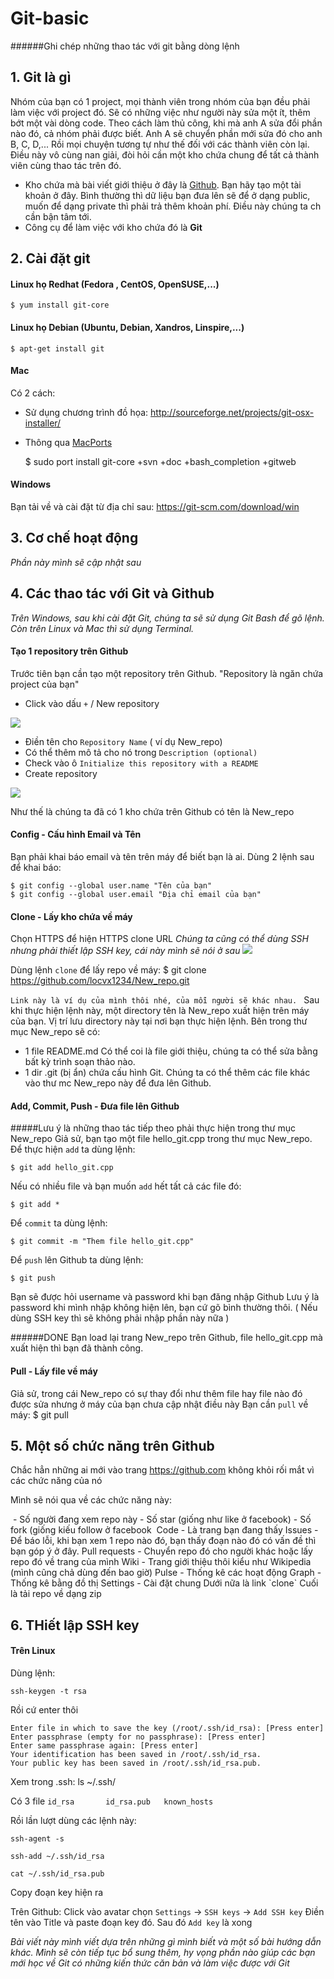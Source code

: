 # Git-basic
######Ghi chép những thao tác với git bằng dòng lệnh
## 1. Git là gì
Nhóm của bạn có 1 project, mọi thành viên trong nhóm của bạn đều phải làm việc với project đó. Sẽ có những việc như người này sửa một ít, thêm bớt một vài dòng code. Theo cách làm thủ công, khi mà anh A sửa đổi phần nào đó, cả nhóm phải được biết. Anh A sẽ chuyển phần mới sửa đó cho anh B, C, D,... Rồi mọi chuyện tương tự như thế đối với các thành viên còn lại. Điều này vô cùng nan giải, đòi hỏi cần một kho chứa chung để tất cả thành viên cùng thao tác trên đó.


- Kho chứa mà bài viết giới thiệu ở đây là [Github](https://github.com). 
Bạn hãy tạo một tài khoản ở đây. Bình thường thì dữ liệu bạn đưa lên sẽ để ở dạng public, muốn để dạng private thì phải trả thêm khoản phí. Điều này chúng ta ch cần bận tâm tới.
- Công cụ để làm việc với kho chứa đó là **Git**

## 2. Cài đặt git
#### Linux họ Redhat (Fedora , CentOS, OpenSUSE,...) 
    $ yum install git-core 

#### Linux họ Debian (Ubuntu, Debian, Xandros, Linspire,...)
    $ apt-get install git

#### Mac
Có 2 cách:
 - Sử dụng chương trình đồ họa:
    http://sourceforge.net/projects/git-osx-installer/
 - Thông qua [MacPorts](http://www.macports.org)

    $ sudo port install git-core +svn +doc +bash_completion +gitweb

#### Windows
Bạn tải về và cài đặt từ địa chỉ sau:
    https://git-scm.com/download/win


## 3. Cơ chế hoạt động 
*Phần này mình sẽ cập nhật sau*
## 4. Các thao tác với Git và Github
*Trên Windows, sau khi cài đặt Git, chúng ta sẽ sử dụng Git Bash để gõ lệnh. Còn trên Linux và Mac thì sử dụng Terminal.*
#### Tạo 1 repository trên Github 
Trước tiên bạn cần tạo một repository trên Github.
"Repository là ngăn chứa project của bạn"

- Click vào dấu `+` / New repository
<img src="http://i.imgur.com/pRUCYlg.png">

- Điền tên cho `Repository Name` ( ví dụ New_repo)
- Có thể thêm mô tả cho nó trong `Description (optional)`
- Check vào ô `Initialize this repository with a README`
- Create repository 
<img src="http://i.imgur.com/JYQCFVQ.png">

Như thế là chúng ta đã có 1 kho chứa trên Github có tên là New_repo

#### Config - Cấu hình Email và Tên 
Bạn phải khai báo email và tên trên máy để biết bạn là ai.
Dùng 2 lệnh sau để khai báo:

    $ git config --global user.name "Tên của bạn"
    $ git config --global user.email "Địa chỉ email của bạn"

#### Clone - Lấy kho chứa về máy 
Chọn HTTPS để hiện HTTPS clone URL 
*Chúng ta cũng có thể dùng SSH nhưng phải thiết lập SSH key, cái này mình sẽ nói ở sau*
<img src="http://imgur.com/I5FaHcD">

Dùng lệnh `clone` để lấy repo về máy: 
     $ git clone https://github.com/locvx1234/New_repo.git

`Link này là ví dụ của mình thôi nhé, của mỗi người sẽ khác nhau. `
Sau khi thực hiện lệnh này, một directory tên là New_repo xuất hiện trên máy của bạn. Vị trí lưu directory này tại nơi bạn thực hiện lệnh.
Bên trong thư mục New_repo sẽ có:
- 1 file README.md 
Có thể coi là file giới thiệu, chúng ta có thể sửa bằng bất kỳ trình soạn thảo nào. 
- 1 dir .git (bị ẩn) chứa cấu hình Git.
Chúng ta có thể thêm các file khác vào thư mc New_repo này để đưa lên Github.


#### Add, Commit, Push - Đưa file lên Github  
#####Lưu ý là những thao tác tiếp theo phải thực hiện trong thư mục New_repo
Giả sử, bạn tạo một file hello_git.cpp trong thư mục New_repo.
Để thực hiện `add` ta dùng lệnh:

    $ git add hello_git.cpp

Nếu có nhiều file và bạn muốn `add` hết tất cả các file đó:

    $ git add *

Để `commit` ta dùng lệnh:

    $ git commit -m "Them file hello_git.cpp"
   
Để `push` lên Github ta dùng lệnh:

    $ git push

Bạn sẽ được hỏi username và password khi bạn đăng nhập Github
Lưu ý là password khi mình nhập không hiện lên, bạn cứ gõ bình thường thôi.
( Nếu dùng SSH key thì sẽ không phải nhập phần này nữa )

######DONE
Bạn load lại trang New_repo trên Github, file hello_git.cpp mà xuất hiện thì bạn đã thành công.
<img scr="http://i.imgur.com/TAjssLZ.png">

#### Pull - Lấy file về máy
Giả sử, trong cái New_repo có sự thay đổi như thêm file hay file nào đó được sửa nhưng ở máy của bạn chưa cập nhật điều này
Bạn cần `pull` về máy:
    $ git pull

## 5. Một số chức năng trên Github
Chắc hẳn những ai mới vào trang https://github.com không khỏi rối mắt vì các chức năng của nó 
<img scr="http://i.imgur.com/6iIKjit.png">

Mình sẽ nói qua về các chức năng này:

<img scr="http://i.imgur.com/gfQuNX4.png">
- Số người đang xem repo này
- Số star (giống như like ở facebook)
- Số fork (giống kiếu follow ở facebook



<img scr="http://i.imgur.com/lVqkmkW.png">
Code - Là trang bạn đang thấy
Issues - Để báo lỗi, khi bạn xem 1 repo nào đó, bạn thấy đoạn nào đó có vấn đề thì bạn góp ý ở đây.
Pull requests - Chuyển repo đó cho người khác hoặc lấy repo đó về trang của mình
Wiki - Trang giới thiệu thôi kiểu như Wikipedia (mình cũng chả dùng đến bao giờ) 
Pulse - Thống kê các hoạt động 
Graph - Thống kê bằng đồ thị
Settings - Cài đặt chung 
Dưới nữa là link `clone` 
Cuối là tải repo về dạng zip

## 6. THiết lập SSH key
#### Trên Linux
Dùng lệnh:

    ssh-keygen -t rsa

Rồi cứ enter thôi 
```
Enter file in which to save the key (/root/.ssh/id_rsa): [Press enter]
Enter passphrase (empty for no passphrase): [Press enter]
Enter same passphrase again: [Press enter]
Your identification has been saved in /root/.ssh/id_rsa.
Your public key has been saved in /root/.ssh/id_rsa.pub.
```

Xem trong .ssh:
    ls ~/.ssh/

Có 3 file `id_rsa       id_rsa.pub   known_hosts`

Rồi lần lượt dùng các lệnh này:
    

    ssh-agent -s

    ssh-add ~/.ssh/id_rsa

    cat ~/.ssh/id_rsa.pub

Copy đoạn key hiện ra
<img scr="http://i.imgur.com/0XKLghy.png">

Trên Github:
Click vào avatar chọn `Settings` -> `SSH keys` -> `Add SSH key`
Điền tên vào Title và paste đoạn key đó. Sau đó `Add key` là xong
<img scr="http://i.imgur.com/FMnWlJs.png">



*Bài viết này mình viết dựa trên những gì mình biết và một số bài hướng dẫn khác. Mình sẽ còn tiếp tục bổ sung thêm, hy vọng phần nào giúp các bạn mới học về Git có những kiến thức căn bản và làm việc được với Git* 



